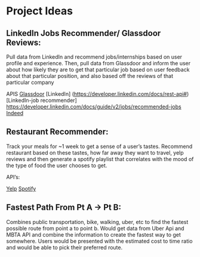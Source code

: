 
# Project Ideas

## LinkedIn Jobs Recommender/ Glassdoor Reviews:

Pull data from LinkedIn and recommend jobs/internships based on user profile and experience. Then, pull data from Glassdoor and inform the user about how likely they are to get that particular job based on user feedback about that particular position, and also based off the reviews of that particular company 

APIS
[Glassdoor](https://www.glassdoor.com/developer/index.htm)
[LinkedIn] (https://developer.linkedin.com/docs/rest-api#)
[LinkedIn-job recommender] https://developer.linkedin.com/docs/guide/v2/jobs/recommended-jobs
[Indeed](http://opensource.indeedeng.io/api-documentation/)


## Restaurant Recommender:
Track your meals for ~1 week to get a sense of a user’s tastes. Recommend restaurant based on these tastes, how far away they want to travel, yelp reviews and then generate a spotify playlist that correlates with the mood of the type of food the user chooses to get. 

API’s:

[Yelp](https://www.yelp.com/developers)
[Spotify](https://developer.spotify.com/documentation/web-api/)


## Fastest Path From Pt A → Pt B:
	
Combines public transportation, bike, walking, uber, etc to find the fastest possible route from point a to point b. Would get data from Uber Api and MBTA API and combine the information to create the fastest way to get somewhere. Users would be presented with the estimated cost to time ratio and would be able to pick their preferred route. 
